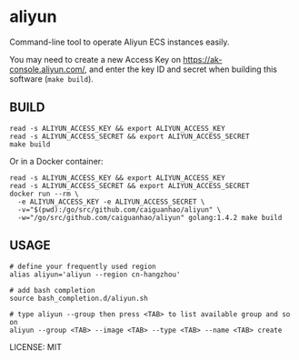 aliyun
======

Command-line tool to operate Aliyun ECS instances easily.

You may need to create a new Access Key on https://ak-console.aliyun.com/,
and enter the key ID and secret when building this software (`make build`).

BUILD
-----

```
read -s ALIYUN_ACCESS_KEY && export ALIYUN_ACCESS_KEY
read -s ALIYUN_ACCESS_SECRET && export ALIYUN_ACCESS_SECRET
make build
```

Or in a Docker container:

```
read -s ALIYUN_ACCESS_KEY && export ALIYUN_ACCESS_KEY
read -s ALIYUN_ACCESS_SECRET && export ALIYUN_ACCESS_SECRET
docker run --rm \
  -e ALIYUN_ACCESS_KEY -e ALIYUN_ACCESS_SECRET \
  -v="$(pwd):/go/src/github.com/caiguanhao/aliyun" \
  -w="/go/src/github.com/caiguanhao/aliyun" golang:1.4.2 make build
```

USAGE
-----

```
# define your frequently used region
alias aliyun='aliyun --region cn-hangzhou'

# add bash completion
source bash_completion.d/aliyun.sh

# type aliyun --group then press <TAB> to list available group and so on
aliyun --group <TAB> --image <TAB> --type <TAB> --name <TAB> create
```

LICENSE: MIT
